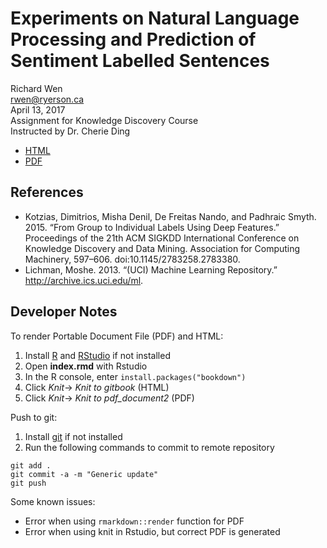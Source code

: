 # Experiments on Natural Language Processing and Prediction of Sentiment Labelled Sentences

Richard Wen  
rwen@ryerson.ca      
April 13, 2017  
Assignment for Knowledge Discovery Course  
Instructed by Dr. Cherie Ding  

- [HTML](https://rrwen.github.io/assign-kd-sls)
- [PDF](https://github.com/rrwen/assign-kd-sls/blob/master/index.pdf)

## References

- Kotzias, Dimitrios, Misha Denil, De Freitas Nando, and Padhraic Smyth. 2015. “From Group to
Individual Labels Using Deep Features.” Proceedings of the 21th ACM SIGKDD International
Conference on Knowledge Discovery and Data Mining. Association for Computing Machinery,
597–606. doi:10.1145/2783258.2783380.
- Lichman, Moshe. 2013. “(UCI) Machine Learning Repository.” http://archive.ics.uci.edu/ml.

## Developer Notes

To render Portable Document File (PDF) and HTML:

1. Install [R](https://cran.r-project.org/) and [RStudio](https://www.rstudio.com/products/rstudio/download/) if not installed
2. Open **index.rmd** with Rstudio
3. In the R console, enter `install.packages("bookdown")`
4. Click *Knit*-> *Knit to gitbook* (HTML)
5. Click *Knit*-> *Knit to pdf_document2* (PDF)

Push to git:

1. Install [git](https://git-scm.com/) if not installed
2. Run the following commands to commit to remote repository

```
git add .
git commit -a -m "Generic update"
git push
```

Some known issues:

- Error when using `rmarkdown::render` function for PDF
- Error when using knit in Rstudio, but correct PDF is generated

